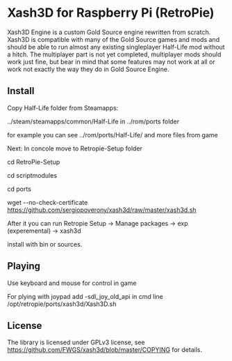 # Xash3D for Raspberry Pi (RetroPie)
Xash3D Engine is a custom Gold Source engine rewritten from scratch. Xash3D is compatible with many of the Gold Source games and mods and should be able to run almost any existing singleplayer Half-Life mod without a hitch. The multiplayer part is not yet completed, multiplayer mods should work just fine, but bear in mind that some features may not work at all or work not exactly the way they do in Gold Source Engine.

## Install

Copy Half-Life folder from Steamapps:

../steam/steamapps/common/Half-Life in ../rom/ports folder

for example you can see ../rom/ports/Half-Life/ and more files from game

Next: In concole move to Retropie-Setup folder

cd RetroPie-Setup

cd scriptmodules

cd ports

wget --no-check-certificate https://github.com/sergiopoverony/xash3d/raw/master/xash3d.sh

After it you can run Retropie Setup -> Manage packages -> exp (experemental) -> xash3d

install with bin or sources.


## Playing

Use keyboard and mouse for control in game

For plying with joypad add -sdl_joy_old_api in cmd line /opt/retropie/ports/xash3d/Xash3D.sh



## License
The library is licensed under GPLv3 license, see https://github.com/FWGS/xash3d/blob/master/COPYING for details. 
